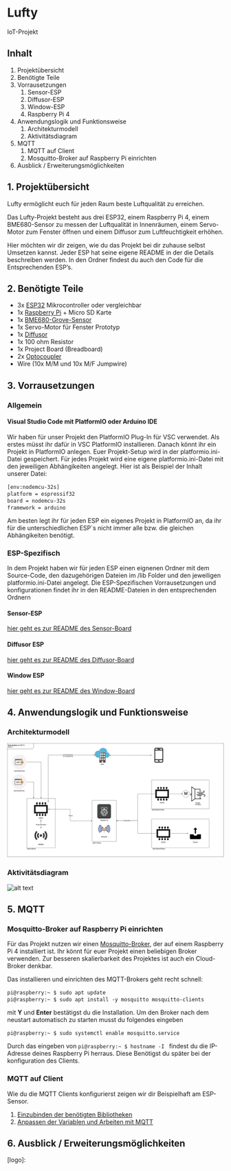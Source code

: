# Lufty
IoT-Projekt


## Inhalt
1. Projektübersicht
2. Benötigte Teile
3. Vorrausetzungen
   1. Sensor-ESP
   2. Diffusor-ESP
   3. Window-ESP
   4. Raspberry Pi 4
4. Anwendungslogik und Funktionsweise
   1. Architekturmodell
   2. Aktivitätsdiagram
6. MQTT
   1. MQTT auf Client
   2. Mosquitto-Broker auf Raspberry Pi einrichten
7. Ausblick / Erweiterungsmöglichkeiten


## 1. Projektübersicht
Lufty ermöglicht euch für jeden Raum beste Luftqualität zu erreichen.

Das Lufty-Projekt besteht aus drei ESP32, einem Raspberry Pi 4, einem BME680-Sensor zu messen der Luftqualität in Innenräumen, einem Servo-Motor zum Fenster öffnen und einem Diffusor zum Luftfeuchtigkeit erhöhen. 

Hier möchten wir dir zeigen, wie du das Projekt bei dir zuhause selbst Umsetzen kannst.
Jeder ESP hat seine eigene README in der die Details beschreiben werden. In den Ordner findest du auch den Code für die Entsprechenden ESP’s.


## 2. Benötigte Teile
+ 3x [ESP32][1] Mikrocontroller oder vergleichbar
+ 1x [Raspberry Pi][2] + Micro SD Karte
+ 1x [BME680-Grove-Sensor][3]
+ 1x Servo-Motor für Fenster Prototyp
+ 1x [Diffusor][4]
+ 1x 100 ohm Resistor
+ 1x Project Board (Breadboard)
+ 2x [Optocoupler][5]
+ Wire (10x M/M und 10x M/F Jumpwire)


## 3. Vorrausetzungen
### Allgemein
#### Visual Studio Code mit PlatformIO oder Arduino IDE

Wir haben für unser Projekt den PlatformIO Plug-In für VSC verwendet. Als erstes müsst ihr dafür in VSC PlatformIO installieren. Danach könnt ihr ein Projekt in PlatformIO anlegen. Euer Projekt-Setup wird in der platformio.ini-Datei gespeichert. Für jedes Projekt wird eine eigene platformio.ini-Datei mit den jeweiligen Abhängikeiten angelegt. Hier ist als Beispiel der Inhalt unserer Datei:

```
[env:nodemcu-32s]
platform = espressif32
board = nodemcu-32s
framework = arduino
```

Am besten legt ihr für jeden ESP ein eigenes Projekt in PlatformIO an, da ihr für die unterschiedlichen ESP`s nicht immer alle bzw. die gleichen Abhängikeiten benötigt.


### ESP-Spezifisch
In dem Projekt haben wir für jeden ESP einen eignenen Ordner mit dem Source-Code, den dazugehörigen Dateien im /lib Folder und den jeweiligen platformio.ini-Datei angelegt. Die ESP-Spezifischen Vorrausetzungen und konfigurationen findet ihr in den README-Dateien in den entsprechenden Ordnern

#### Sensor-ESP
[hier geht es zur README des Sensor-Board](./ESP-Sensor-Board/README.md)

#### Diffusor ESP
[hier geht es zur README des Diffusor-Board](./ESP-Aktor-Board-Diffusor/README.md)

#### Window ESP
[hier geht es zur README des Window-Board](./ESP-Aktor-Board-Window/README.md)



## 4. Anwendungslogik und Funktionsweise
### Architekturmodell
![alt text][Architekturmodell]


### Aktivitätsdiagram
![alt text][Aktivitätsmodell]


## 5. MQTT
### Mosquitto-Broker auf Raspberry Pi einrichten
Für das Projekt nutzen wir einen [Mosquitto-Broker][6], der auf einem Raspberry Pi 4 installiert ist.
Ihr könnt für euer Projekt einen beliebigen Broker verwenden. Zur besseren skalierbarkeit des Projektes ist auch ein Cloud-Broker denkbar. 

Das installieren und einrichten des MQTT-Brokers geht recht schnell: 
```shell
pi@raspberry:~ $ sudo apt update
pi@raspberry:~ $ sudo apt install -y mosquitto mosquitto-clients
```
mit **Y** und **Enter** bestätigst du die Installation. Um den Broker nach dem neustart automatisch zu starten musst du folgendes eingeben
```shell
pi@raspberry:~ $ sudo systemctl enable mosquitto.service
```

Durch das eingeben von ```pi@raspberry:~ $ hostname -I ``` findest du die IP-Adresse deines Raspberry Pi herraus. Diese Benötigst du später bei der konfiguration des Clients.


### MQTT auf Client
Wie du die MQTT Clients konfigurierst zeigen wir dir Beispielhaft am ESP-Sensor. 

1. [Einzubinden der benötigten Bibliotheken](./ESP-Sensor-Board/README.md#mqtt-libraries)
2. [Anpassen der Variablen und Arbeiten mit MQTT](./ESP-Sensor-Board/README.md#mqtt) 


## 6. Ausblick / Erweiterungsmöglichkeiten




[1]: https://docs.espressif.com/projects/esp-idf/en/latest/esp32/get-started/index.html
[2]: https://www.raspberrypi.org/products/raspberry-pi-4-model-b/
[3]: https://wiki.seeedstudio.com/Grove-Temperature_Humidity_Pressure_Gas_Sensor_BME680/
[4]: https://www.conrad.de/de/p/boneco-u50-luftbefeuchter-schwarz-1-st-2316569.html
[5]: https://www.conrad.de/de/p/isocom-components-optokoppler-phototransistor-sfh615a-4x-dip-4-transistor-dc-183249.html 
[6]: https://mosquitto.org/
[Architekturmodell]:https://github.com/JJJS777/Lufty/blob/main/Artefakte/Architektur-Architekturdiagramm.png
[Aktivitätsmodell]:https://github.com/JJJS777/Lufty/blob/main/Artefakte/Architektur-Aktivit%C3%A4tsdiagramm.png
[logo]:
